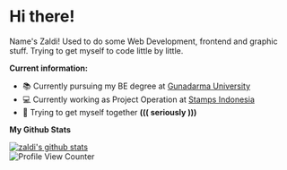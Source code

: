 # Hi there!

Name's Zaldi! Used to do some Web Development, frontend and graphic stuff. Trying to get myself to code little by little.

**Current information:**
- 📚 Currently pursuing my BE degree at [Gunadarma University](https://www.gunadarma.ac.id/)
- 💻 Currently working as Project Operation at [Stamps Indonesia](https://about.stamps.id/#stamps)
- 🔮 Trying to get myself together <b>((( seriously )))</b>

**My Github Stats**
  
[![zaldi's github stats](https://github-readme-stats.vercel.app/api?username=fzld&show_icons=true)](https://github.com/anuraghazra/github-readme-stats) <br />
![Profile View Counter](https://komarev.com/ghpvc/?username=flzd)
